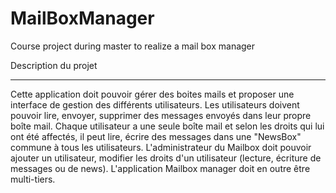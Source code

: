 MailBoxManager
==============

Course project during master to realize a mail box manager 

Description du projet

-------------------------
Cette application doit pouvoir gérer des boites mails et proposer une interface de gestion des
différents utilisateurs. Les utilisateurs doivent pouvoir lire, envoyer, supprimer des messages
envoyés dans leur propre boîte mail. Chaque utilisateur a une seule boîte mail et selon les droits
qui lui ont été affectés, il peut lire, écrire des messages dans une "NewsBox" commune à tous les
utilisateurs.
L'administrateur du Mailbox doit pouvoir ajouter un utilisateur, modifier les droits d'un
utilisateur (lecture, écriture de messages ou de news).
L'application Mailbox manager doit en outre être multi-tiers.
